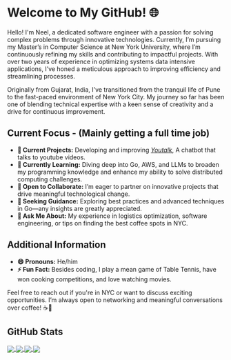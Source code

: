 # Welcome to My GitHub! 🌐 

Hello! I'm Neel, a dedicated software engineer with a passion for solving complex problems through innovative technologies. Currently, I’m pursuing my Master’s in Computer Science at New York University, where I’m continuously refining my skills and contributing to impactful projects. With over two years of experience in optimizing systems data intensive applications, I’ve honed a meticulous approach to improving efficiency and streamlining processes.

Originally from Gujarat, India, I’ve transitioned from the tranquil life of Pune to the fast-paced environment of New York City. My journey so far has been one of blending technical expertise with a keen sense of creativity and a drive for continuous improvement.

## Current Focus - (Mainly getting a full time job)

- **🔭 Current Projects:** Developing and improving [*Youtalk*](https://youtalk.streamlit.app/), A chatbot that talks to youtube videos.
- **🌱 Currently Learning:** Diving deep into Go, AWS, and LLMs to broaden my programming knowledge and enhance my ability to solve distributed computing challenges.
- **👯 Open to Collaborate:** I’m eager to partner on innovative projects that drive meaningful technological change.
- **🤔 Seeking Guidance:** Exploring best practices and advanced techniques in Go—any insights are greatly appreciated.
- **💬 Ask Me About:** My experience in logistics optimization, software engineering, or tips on finding the best coffee spots in NYC.

## Additional Information

- **😄 Pronouns:** He/him
- **⚡ Fun Fact:** Besides coding, I play a mean game of Table Tennis, have won cooking competitions, and love watching movies.

Feel free to reach out if you're in NYC or want to discuss exciting opportunities. I’m always open to networking and meaningful conversations over coffee! ☕🌆

## GitHub Stats

<!---
<a href="https://github.com/Neel-G-png/Neel-G-png">
<img align="center" src="https://github-readme-stats.vercel.app/api/top-langs/?username=Neel-G-png&hide=javascript,html,tex&title_color=ffffff&text_color=c9cacc&icon_color=2bbc8a&bg_color=1d1f21&langs_count=3" />
</a>
-->

<a href="https://github.com/Neel-G-png/Talk2Doc">
  <img align="center" src="https://github-readme-stats.vercel.app/api/pin/?username=Neel-G-png&repo=Talk2Doc&title_color=ffffff&text_color=c9cacc&icon_color=2bbc8a&bg_color=1d1f21" />
</a>

<a href="https://github.com/Neel-G-png/Lottery-Scheduler-XV6">
  <img align="center" src="https://github-readme-stats.vercel.app/api/pin/?username=Neel-G-png&repo=Lottery-Scheduler-XV6&title_color=ffffff&text_color=c9cacc&icon_color=2bbc8a&bg_color=1d1f20" />
</a>

<a href="https://github.com/Neel-G-png/Jot">
  <img align="center" src="https://github-readme-stats.vercel.app/api/pin/?username=Neel-G-png&repo=Jot&title_color=ffffff&text_color=c9cacc&icon_color=2bbc8a&bg_color=1d1f20" />
</a>

<a href="https://github.com/Neel-G-png/NYC-Crash-no-mo">
  <img align="center" src="https://github-readme-stats.vercel.app/api/pin/?username=Neel-G-png&repo=NYC-Crash-no-mo&title_color=ffffff&text_color=c9cacc&icon_color=2bbc8a&bg_color=1d1f21" />
</a>
